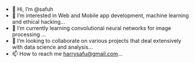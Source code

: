 - 👋 Hi, I’m @safuh
- 👀 I’m interested in Web and Mobile app development, machine learning and ethical hacking...
- 🌱 I’m currently learning convolutional neural networks for image processing ...
- 💞️ I’m looking to collaborate on various projects that deal extensively with data science and analysis...
- 📫 How to reach me harrysafu@gmail.com...

<!---
safuh/safuh is a ✨ special ✨ repository because its `README.md` (this file) appears on your GitHub profile.
You can click the Preview link to take a look at your changes.
--->
